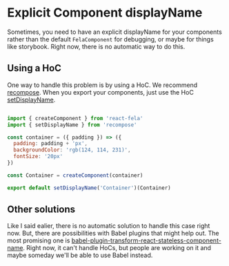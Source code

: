 # Explicit Component displayName

Sometimes, you need to have an explicit displayName for your components rather than the default `FelaComponent` for debugging, or maybe for things like storybook. Right now, there is no automatic way to do this.

## Using a HoC

One way to handle this problem is by using a HoC. We recommend [recompose](https://github.com/acdlite/recompose).
When you export your components, just use the HoC [setDisplayName](https://github.com/acdlite/recompose/blob/master/docs/API.md#setdisplayname).

```javascript

import { createComponent } from 'react-fela'
import { setDisplayName } from 'recompose'

const container = ({ padding }) => ({
  padding: padding + 'px',
  backgroundColor: 'rgb(124, 114, 231)',
  fontSize: '20px'
})

const Container = createComponent(container)

export default setDisplayName('Container')(Container)

```

## Other solutions

Like I said ealier, there is no automatic solution to handle this case right now.
But, there are possibilities with Babel plugins that might help out. The most promising one is [babel-plugin-transform-react-stateless-component-name](https://github.com/wyze/babel-plugin-transform-react-stateless-component-name).
Right now, it can't handle HoCs, but people are working on it and maybe someday we'll be able to use Babel instead.
